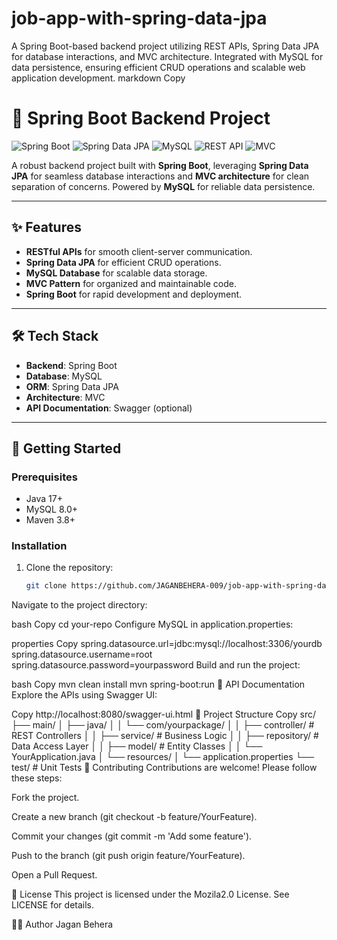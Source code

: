 # job-app-with-spring-data-jpa
A Spring Boot-based backend project utilizing REST APIs, Spring Data JPA for database interactions, and MVC architecture. Integrated with MySQL for data persistence, ensuring efficient CRUD operations and scalable web application development.
markdown
Copy
# 🚀 Spring Boot Backend Project

![Spring Boot](https://img.shields.io/badge/Spring%20Boot-2.7%2B-brightgreen)
![Spring Data JPA](https://img.shields.io/badge/Spring%20Data%20JPA-2.7%2B-blue)
![MySQL](https://img.shields.io/badge/MySQL-8.0%2B-orange)
![REST API](https://img.shields.io/badge/REST%20API-Yes-success)
![MVC](https://img.shields.io/badge/MVC-Architecture-important)

A robust backend project built with **Spring Boot**, leveraging **Spring Data JPA** for seamless database interactions and **MVC architecture** for clean separation of concerns. Powered by **MySQL** for reliable data persistence.

---

## ✨ Features

- **RESTful APIs** for smooth client-server communication.
- **Spring Data JPA** for efficient CRUD operations.
- **MySQL Database** for scalable data storage.
- **MVC Pattern** for organized and maintainable code.
- **Spring Boot** for rapid development and deployment.

---

## 🛠️ Tech Stack

- **Backend**: Spring Boot
- **Database**: MySQL
- **ORM**: Spring Data JPA
- **Architecture**: MVC
- **API Documentation**: Swagger (optional)

---

## 🚀 Getting Started

### Prerequisites

- Java 17+
- MySQL 8.0+
- Maven 3.8+

### Installation

1. Clone the repository:
   ```bash
   git clone https://github.com/JAGANBEHERA-009/job-app-with-spring-data-jpa.git
Navigate to the project directory:

bash
Copy
cd your-repo
Configure MySQL in application.properties:

properties
Copy
spring.datasource.url=jdbc:mysql://localhost:3306/yourdb
spring.datasource.username=root
spring.datasource.password=yourpassword
Build and run the project:

bash
Copy
mvn clean install
mvn spring-boot:run
📄 API Documentation
Explore the APIs using Swagger UI:

Copy
http://localhost:8080/swagger-ui.html
📂 Project Structure
Copy
src/
├── main/
│   ├── java/
│   │   └── com/yourpackage/
│   │       ├── controller/       # REST Controllers
│   │       ├── service/          # Business Logic
│   │       ├── repository/       # Data Access Layer
│   │       ├── model/            # Entity Classes
│   │       └── YourApplication.java
│   └── resources/
│       └── application.properties
└── test/                         # Unit Tests
🤝 Contributing
Contributions are welcome! Please follow these steps:

Fork the project.

Create a new branch (git checkout -b feature/YourFeature).

Commit your changes (git commit -m 'Add some feature').

Push to the branch (git push origin feature/YourFeature).

Open a Pull Request.

📜 License
This project is licensed under the Mozila2.0 License. See LICENSE for details.

👨‍💻 Author
Jagan Behera




